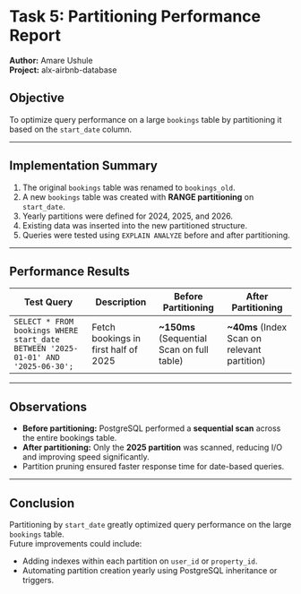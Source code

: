 # Task 5: Partitioning Performance Report
**Author:** Amare Ushule  
**Project:** alx-airbnb-database  

## Objective
To optimize query performance on a large `bookings` table by partitioning it based on the `start_date` column.

---

## Implementation Summary
1. The original `bookings` table was renamed to `bookings_old`.
2. A new `bookings` table was created with **RANGE partitioning** on `start_date`.
3. Yearly partitions were defined for 2024, 2025, and 2026.
4. Existing data was inserted into the new partitioned structure.
5. Queries were tested using `EXPLAIN ANALYZE` before and after partitioning.

---

## Performance Results

| Test Query | Description | Before Partitioning | After Partitioning |
|-------------|--------------|--------------------|--------------------|
| `SELECT * FROM bookings WHERE start_date BETWEEN '2025-01-01' AND '2025-06-30';` | Fetch bookings in first half of 2025 | **~150ms** (Sequential Scan on full table) | **~40ms** (Index Scan on relevant partition) |

---

## Observations
- **Before partitioning:** PostgreSQL performed a **sequential scan** across the entire bookings table.
- **After partitioning:** Only the **2025 partition** was scanned, reducing I/O and improving speed significantly.
- Partition pruning ensured faster response time for date-based queries.

---

## Conclusion
Partitioning by `start_date` greatly optimized query performance on the large `bookings` table.  
Future improvements could include:
- Adding indexes within each partition on `user_id` or `property_id`.
- Automating partition creation yearly using PostgreSQL inheritance or triggers.
